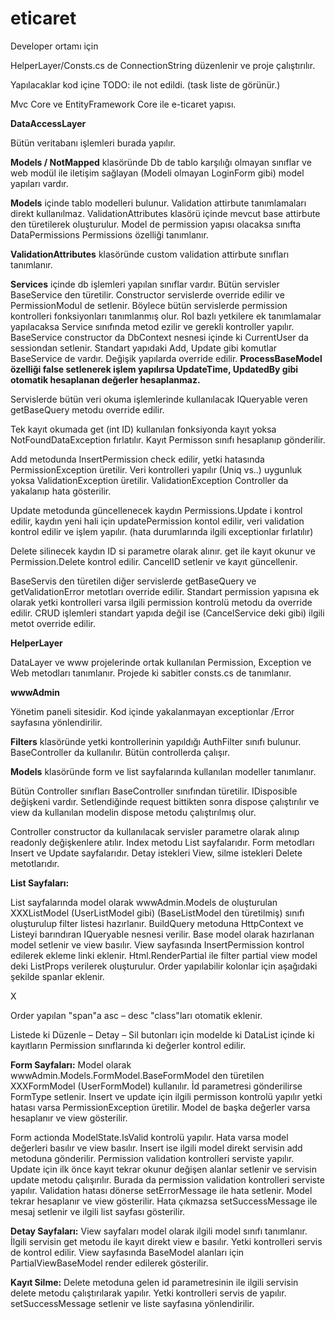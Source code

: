 # eticaret
Developer ortamı için

HelperLayer/Consts.cs de ConnectionString düzenlenir ve proje çalıştırılır.

Yapılacaklar kod içine TODO: ile not edildi. (task liste de görünür.)

Mvc Core ve EntityFramework Core ile e-ticaret yapısı.

**DataAccessLayer**

Bütün veritabanı işlemleri burada yapılır. 

**Models / NotMapped** klasöründe Db de tablo karşılığı olmayan sınıflar ve web modül ile iletişim sağlayan (Modeli olmayan LoginForm gibi) model yapıları vardır.

**Models** içinde tablo modelleri bulunur. Validation attirbute tanımlamaları direkt kullanılmaz. ValidationAttributes klasörü içinde mevcut base attirbute den türetilerek oluşturulur. Model de permission yapısı olacaksa sınıfta DataPermissions Permissions özelliği tanımlanır.

**ValidationAttributes** klasöründe custom validation attirbute sınıfları tanımlanır.

**Services** içinde db işlemleri yapılan sınıflar vardır. Bütün servisler BaseService den türetilir. Constructor servislerde override edilir ve PermissionModul de setlenir. Böylece bütün servislerde permission kontrolleri fonksiyonları tanımlanmış olur. Rol bazlı yetkilere ek tanımlamalar yapılacaksa Service sınıfında metod ezilir ve gerekli kontroller yapılır. BaseService constructor da DbContext nesnesi içinde ki CurrentUser da sessiondan setlenir. Standart yapıdaki Add, Update gibi komutlar BaseService de vardır. Değişik yapılarda override edilir. **ProcessBaseModel özelliği false setlenerek işlem yapılırsa UpdateTime, UpdatedBy gibi otomatik hesaplanan değerler hesaplanmaz.**

Servislerde bütün veri okuma işlemlerinde kullanılacak IQueryable veren getBaseQuery metodu override edilir.

Tek kayıt okumada get (int ID) kullanılan fonksiyonda kayıt yoksa NotFoundDataException fırlatılır. Kayıt Permisson sınıfı hesaplanıp gönderilir.

Add metodunda InsertPermission check edilir, yetki hatasında PermissionException üretilir. Veri kontrolleri yapılır (Uniq vs..) uygunluk yoksa ValidationException üretilir. ValidationException Controller da yakalanıp hata gösterilir.

Update metodunda güncellenecek kaydın Permissions.Update i kontrol edilir, kaydın yeni hali için updatePermission kontol edilir, veri validation kontrol edilir ve işlem yapılır. (hata durumlarında ilgili exceptionlar fırlatılır)

Delete silinecek kaydın ID si parametre olarak alınır. get ile kayıt okunur ve Permission.Delete kontrol edilir. CancelID setlenir ve kayıt güncellenir.

BaseServis den türetilen diğer servislerde getBaseQuery ve getValidationError metotları override edilir. Standart permission yapısına ek olarak yetki kontrolleri varsa ilgili permission kontrolü metodu da override edilir. CRUD işlemleri standart yapıda değil ise (CancelService deki gibi) ilgili metot override edilir.

**HelperLayer**

DataLayer ve www projelerinde ortak kullanılan Permission, Exception ve Web metodları tanımlanır. Projede ki sabitler consts.cs de tanımlanır.

**wwwAdmin**

Yönetim paneli sitesidir. Kod içinde yakalanmayan exceptionlar /Error sayfasına yönlendirilir.

**Filters** klasöründe yetki kontrollerinin yapıldığı AuthFilter sınıfı bulunur. BaseController da kullanılır. Bütün controllerda çalışır.

**Models** klasöründe form ve list sayfalarında kullanılan modeller tanımlanır.

Bütün Controller sınıfları BaseController sınıfından türetilir. IDisposible değişkeni vardır. Setlendiğinde request bittikten sonra dispose çalıştırılır ve view da kullanılan modelin dispose metodu çalıştırılmış olur. 

Controller constructor da kullanılacak servisler parametre olarak alınıp readonly değişkenlere atılır. Index metodu List sayfalarıdır. Form metodları Insert ve Update sayfalarıdır. Detay istekleri View, silme istekleri Delete metotlarıdır.

**List Sayfaları:**

List sayfalarında model olarak wwwAdmin.Models de oluşturulan XXXListModel (UserListModel gibi) (BaseListModel den türetilmiş) sınıfı oluşturulup filter listesi hazırlanır. BuildQuery metoduna HttpContext ve Listeyi barındıran IQueryable nesnesi verilir. Base model olarak hazırlanan model setlenir ve view basılır. View sayfasında InsertPermission kontrol edilerek ekleme linki eklenir. Html.RenderPartial ile filter partial view model deki ListProps verilerek oluşturulur. Order yapılabilir kolonlar için aşağıdaki şekilde spanlar eklenir.

<span class="orderspan" colname="ID">X</span>

Order yapılan "span"a asc – desc "class"ları otomatik eklenir.

Listede ki Düzenle – Detay – Sil butonları için modelde ki DataList içinde ki kayıtların Permission sınıflarında ki değerler kontrol edilir.

**Form Sayfaları:** 
Model olarak wwwAdmin.Models.FormModel.BaseFormModel den türetilen XXXFormModel (UserFormModel) kullanılır. İd parametresi gönderilirse FormType setlenir. Insert ve update için ilgili permisson kontrolü yapılır yetki hatası varsa PermissionException üretilir. Model de başka değerler varsa hesaplanır ve view gösterilir.

Form actionda ModelState.IsValid kontrolü yapılır. Hata varsa model değerleri basılır ve view basılır. Insert ise ilgili model direkt servisin add metoduna gönderilir. Permission validation kontrolleri serviste yapılır. Update için ilk önce kayıt tekrar okunur değişen alanlar setlenir ve servisin update metodu çalışırılır. Burada da permission validation kontrolleri serviste yapılır. Validation hatası dönerse setErrorMessage ile hata setlenir. Model tekrar hesaplanır ve view gösterilir. Hata çıkmazsa setSuccessMessage ile mesaj setlenir ve ilgili list sayfası gösterilir.

**Detay Sayfaları:**
View sayfaları model olarak ilgili model sınıfı tanımlanır. İlgili servisin get metodu ile kayıt direkt view e basılır. Yetki kontrolleri servis de kontrol edilir. View sayfasında BaseModel alanları için PartialViewBaseModel render edilerek gösterilir.

**Kayıt Silme:**
Delete metoduna gelen id parametresinin ile ilgili servisin delete metodu çalıştırılarak yapılır. Yetki kontrolleri servis de yapılır. setSuccessMessage setlenir ve liste sayfasına yönlendirilir.
